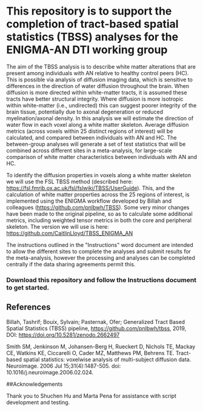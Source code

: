 # This repository is to support the completion of tract-based spatial statistics (TBSS) analyses for the ENIGMA-AN DTI working group

The aim of the TBSS analysis is to describe white matter alterations that are present among individuals with AN relative to healthy control peers (HC). This is possible via analysis of diffusion imaging data, which is sensitive to differences in the direction of water diffusion throughout the brain. When diffusion is more directed within white-matter tracts, it is assumed these tracts have better structural integrity. Where diffusion is more isotropic within white-matter (i.e., undirected) this can suggest poorer integrity of the brain tissue, potentially due to axonal degeneration or reduced myelination/axonal density. In this analysis we will estimate the direction of water flow in each voxel along a white matter skeleton. Average diffusion metrics (across voxels within 25 distinct regions of interest) will be calculated, and compared between individuals with AN and HC. The between-group analyses will generate a set of test statistics that will be combined across different sites in a meta-analysis, for large-scale comparison of white matter characteristics between individuals with AN and HC. 

To identify the diffusion properties in voxels along a white matter skeleton we will use the FSL TBSS method (described here: https://fsl.fmrib.ox.ac.uk/fsl/fslwiki/TBSS/UserGuide). This, and the calculation of white matter properties across the 25 regions of interest, is implemented using the ENIGMA workflow developed by Billah and colleagues (https://github.com/pnlbwh/TBSS). Some very minor changes have been made to the original pipeline, so as to calculate some additional metrics, including weighted tensor metrics in both the core and peripheral skeleton. The version we will use is here: https://github.com/CaitlinLloyd/TBSS_ENIGMA_AN

The instructions outlined in the "Instructions" word document are intended to allow the different sites to complete the analyses and submit results for the meta-analysis, however the processing and analyses can be completed centrally if the data sharing agreements permit this.

### Download this repository and follow the Instructions document to get started. 

## References

Billah, Tashrif; Bouix, Sylvain; Pasternak, Ofer; Generalized Tract Based Spatial Statistics (TBSS) pipeline, https://github.com/pnlbwh/tbss, 2019, DOI: https://doi.org/10.5281/zenodo.2662497

Smith SM, Jenkinson M, Johansen-Berg H, Rueckert D, Nichols TE, Mackay CE, Watkins KE, Ciccarelli O, Cader MZ, Matthews PM, Behrens TE. Tract-based spatial statistics: voxelwise analysis of multi-subject diffusion data. Neuroimage. 2006 Jul 15;31(4):1487-505. doi: 10.1016/j.neuroimage.2006.02.024.

##Acknowledgements

Thank you to Shuchen Hu and Marta Pena for assistance with script development and testing.
